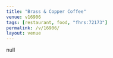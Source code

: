 ```yaml
---
title: "Brass & Copper Coffee"
venue: v16906
tags: [restaurant, food, "fhrs:72173"]
permalink: /v/16906/
layout: venue
---
```

null